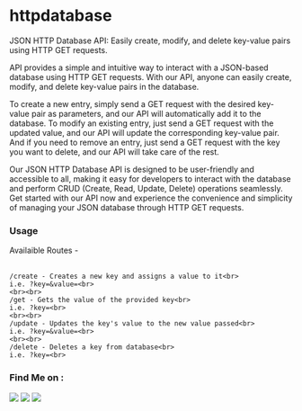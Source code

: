 # httpdatabase
JSON HTTP Database API: Easily create, modify, and delete key-value pairs using HTTP GET requests.

API provides a simple and intuitive way to interact with a JSON-based database using HTTP GET requests. With our API, anyone can easily create, modify, and delete key-value pairs in the database.

To create a new entry, simply send a GET request with the desired key-value pair as parameters, and our API will automatically add it to the database. To modify an existing entry, just send a GET request with the updated value, and our API will update the corresponding key-value pair. And if you need to remove an entry, just send a GET request with the key you want to delete, and our API will take care of the rest.

Our JSON HTTP Database API is designed to be user-friendly and accessible to all, making it easy for developers to interact with the database and perform CRUD (Create, Read, Update, Delete) operations seamlessly. Get started with our API now and experience the convenience and simplicity of managing your JSON database through HTTP GET requests.

### Usage
Availaible Routes -<br><br>

    /create - Creates a new key and assigns a value to it<br>
    i.e. ?key=&value=<br>
    <br><br>
    /get - Gets the value of the provided key<br>
    i.e. ?key=<br>
    <br><br>
    /update - Updates the key's value to the new value passed<br>
    i.e. ?key=&value=<br>
    <br><br>
    /delete - Deletes a key from database<br>
    i.e. ?key=<br>
    
### Find Me on :
<p align="left">
  <a href="https://github.com/adhiraj-ranjan" target="_blank"><img src="https://img.shields.io/badge/Github-adhiraj--ranjan-green?style=for-the-badge&logo=github"></a>
  <a href="https://www.instagram.com/adhirajranjan.i" target="_blank"><img src="https://img.shields.io/badge/IG-adhiraj_ranjan-pink?style=for-the-badge&logo=instagram"></a>
  <a href="https://t.me/adhirajranjan" target="_blank"><img src="https://img.shields.io/badge/TELEGRAM-ADHIRAJ%20RANJAN-blue?style=for-the-badge&logo=telegram"></a>
  
</p>
